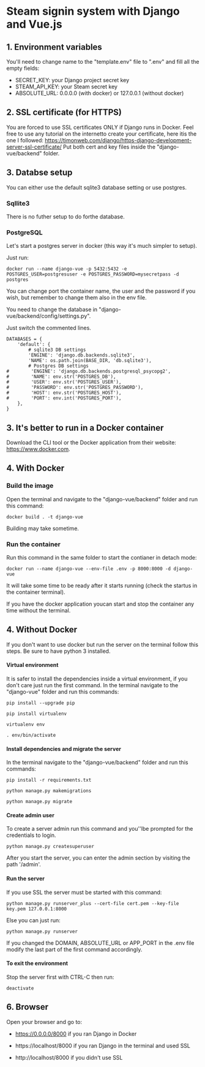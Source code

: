 # Steam signin system with Django and Vue.js

## 1. Environment variables

You'll need to change name to the "template.env" file to ".env" and fill all the empty fields:
- SECRET_KEY: your Django project secret key
- STEAM_API_KEY: your Steam secret key
- ABSOLUTE_URL: 0.0.0.0 (with docker) or 127.0.0.1 (without docker)

## 2. SSL certificate (for HTTPS)

You are forced to use SSL certificates ONLY if Django runs in Docker.
Feel free to use any tutorial on the internetto create your certificate, here itis the one I followed: https://timonweb.com/django/https-django-development-server-ssl-certificate/
Put both cert and key files inside the "django-vue/backend" folder.

## 3. Databse setup

You can either use the default sqlite3 database setting or use postgres.

### Sqllite3

There is no futher setup to do forthe database.

### PostgreSQL

Let's start a postgres server in docker (this way it's much simpler to setup).

Just run:

`docker run --name django-vue -p 5432:5432 -e POSTGRES_USER=postgresuser -e POSTGRES_PASSWORD=mysecretpass -d postgres`

You can change port the container name, the user and the password if you wish, but remember to change them also in the env file.

You need to change the database in "django-vue/backend/config/settings.py".

Just switch the commented lines.

```
DATABASES = {
    'default': {
        # sqlite3 DB settings
        'ENGINE': 'django.db.backends.sqlite3',
        'NAME': os.path.join(BASE_DIR, 'db.sqlite3'),
        # Postgres DB settings
#        'ENGINE': 'django.db.backends.postgresql_psycopg2',
#        'NAME': env.str('POSTGRES_DB'),
#        'USER': env.str('POSTGRES_USER'),
#        'PASSWORD': env.str('POSTGRES_PASSWORD'),
#        'HOST': env.str('POSTGRES_HOST'),
#        'PORT': env.int('POSTGRES_PORT'),
    },
}
```

## 3. It's better to run in a Docker container

Download the CLI tool or the Docker application from their website: https://www.docker.com.

## 4. With Docker

### Build the image

Open the terminal and navigate to the "django-vue/backend" folder and run this command:

`docker build . -t django-vue`

Building may take sometime.

### Run the container

Run this command in the same folder to start the contianer in detach mode:

`docker run --name django-vue --env-file .env -p 8000:8000 -d django-vue`

It will take some time to be ready after it starts running (check the startus in the container terminal).

If you have the docker application youcan start and stop the container  any time without the terminal.

## 4. Without Docker

If you don't want to use docker but run the server on the terminal follow this steps.
Be sure to have python 3 installed.

#### Virtual environment

It is safer to install the dependencies inside a virtual environment, if you don't care just run the first command.
In the terminal navigate to the "django-vue" folder and run this commands:

`pip install --upgrade pip`

`pip install virtualenv`

`virtualenv env`

`. env/bin/activate`

#### Install dependencies and migrate the server

In the terminal navigate to the "django-vue/backend" folder and run this commands:

`pip install -r requirements.txt`

`python manage.py makemigrations`

`python manage.py migrate`

#### Create admin user

To create a server admin run this command and you''lbe prompted for the credentials to login.

`python manage.py createsuperuser`

After you start the server, you can enter the admin section by visiting the path '/admin'.

#### Run the server

If you use SSL the server must be started with this command:

`python manage.py runserver_plus --cert-file cert.pem --key-file key.pem 127.0.0.1:8000`

Else you can just run:

`python manage.py runserver`

If you changed the DOMAIN, ABSOLUTE_URL or APP_PORT in the .env file modify the last part of the first command accordingly.

#### To exit the environment

Stop the server first with CTRL-C then run:

`deactivate`

## 6. Browser

Open your browser and go to:

- https://0.0.0.0/8000 if you ran Django in Docker

- https://localhost/8000 if you ran Django in the terminal and used SSL

- http://localhost/8000 if you didn't use SSL